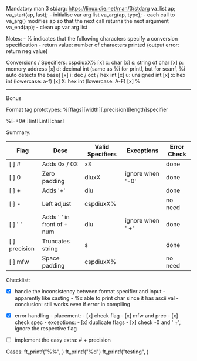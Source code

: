 
Mandatory
man 3 stdarg: https://linux.die.net/man/3/stdarg
    va_list ap;
    va_start(ap, last); 
        - initialise var arg list
    va_arg(ap, type); 
        - each call to va_arg() modifies ap so that the next call returns the next argument
    va_end(ap); 
        - clean up var arg list

Notes:
    - % indicates that the following characters specify a conversion specification
    - return value: number of characters printed (output error: return neg value)

Conversions / Specifiers: cspdiuxX%
    [x] c: char
    [x] s: string of char
    [x] p: memory address
    [x] d: decimal int (same as %i for printf, but for scanf, %i auto detects the base)
    [x] i: dec / oct / hex int
    [x] u: unsigned int
    [x] x: hex int (lowercase: a-f)
    [x] X: hex int (lowercase: A-F)
    [x] %

-----------------------------------------------------------------------------------------------
Bonus

Format tag prototypes: %[flags][width][.precision][length]specifier

%[-+0# ][int][.int][char]

Summary:

| Flag         | Desc                       | Valid Specifiers | Exceptions       | Error Check
|--------------|----------------------------|------------------|------------------|-------------
| [ ] #        | Adds 0x / 0X               | xX               |                  | done
| [ ] 0        | Zero padding               | diuxX            | ignore when '-0' | done
| [ ] +        | Adds '+'                   | diu              |                  | done
| [ ] -        | Left adjust                | cspdiuxX%        |                  | no need
| [ ] ' '      | Adds ' ' in front of + num | diu              | ignore when ' +' | done 
| [ ] precision| Truncates string           | s                |                  | done
| [ ] mfw      | Space padding              | cspdiuxX%        |                  | no need

Checklist:
- [x] handle the inconsistency between format specifier and input
        - apparently like casting
        - %x able to print char since it has ascii val
        - conclusion: still works even if error in compiling

- [x] error handling
        - placement:
        - [x] check flag
        - [x] mfw and prec
        - [x] check spec
        - exceptions:
        - [x] duplicate flags
        - [x] check -0 and ' +', ignore the respective flag

- [ ] implement the easy extra: # + precision



Cases:
ft_printf("%%", )
ft_printf("%d")
ft_printf("testing", )

